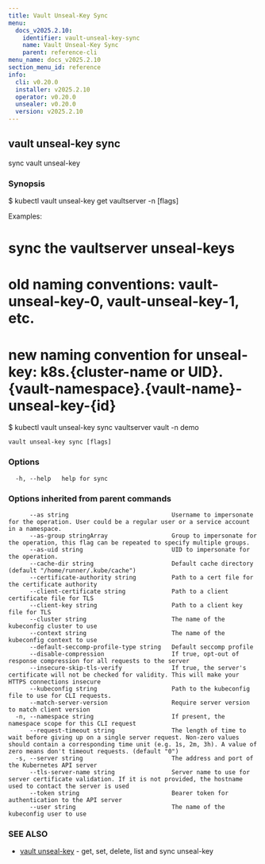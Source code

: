 ```yaml
---
title: Vault Unseal-Key Sync
menu:
  docs_v2025.2.10:
    identifier: vault-unseal-key-sync
    name: Vault Unseal-Key Sync
    parent: reference-cli
menu_name: docs_v2025.2.10
section_menu_id: reference
info:
  cli: v0.20.0
  installer: v2025.2.10
  operator: v0.20.0
  unsealer: v0.20.0
  version: v2025.2.10
---
```


## vault unseal-key sync

sync vault unseal-key

### Synopsis


$ kubectl vault unseal-key get vaultserver <name> -n <namespace> [flags]

Examples:
 # sync the vaultserver unseal-keys
 # old naming conventions: vault-unseal-key-0, vault-unseal-key-1, etc.
 # new naming convention for unseal-key: k8s.{cluster-name or UID}.{vault-namespace}.{vault-name}-unseal-key-{id}
 $ kubectl vault unseal-key sync vaultserver vault -n demo


```
vault unseal-key sync [flags]
```

### Options

```
  -h, --help   help for sync
```

### Options inherited from parent commands

```
      --as string                             Username to impersonate for the operation. User could be a regular user or a service account in a namespace.
      --as-group stringArray                  Group to impersonate for the operation, this flag can be repeated to specify multiple groups.
      --as-uid string                         UID to impersonate for the operation.
      --cache-dir string                      Default cache directory (default "/home/runner/.kube/cache")
      --certificate-authority string          Path to a cert file for the certificate authority
      --client-certificate string             Path to a client certificate file for TLS
      --client-key string                     Path to a client key file for TLS
      --cluster string                        The name of the kubeconfig cluster to use
      --context string                        The name of the kubeconfig context to use
      --default-seccomp-profile-type string   Default seccomp profile
      --disable-compression                   If true, opt-out of response compression for all requests to the server
      --insecure-skip-tls-verify              If true, the server's certificate will not be checked for validity. This will make your HTTPS connections insecure
      --kubeconfig string                     Path to the kubeconfig file to use for CLI requests.
      --match-server-version                  Require server version to match client version
  -n, --namespace string                      If present, the namespace scope for this CLI request
      --request-timeout string                The length of time to wait before giving up on a single server request. Non-zero values should contain a corresponding time unit (e.g. 1s, 2m, 3h). A value of zero means don't timeout requests. (default "0")
  -s, --server string                         The address and port of the Kubernetes API server
      --tls-server-name string                Server name to use for server certificate validation. If it is not provided, the hostname used to contact the server is used
      --token string                          Bearer token for authentication to the API server
      --user string                           The name of the kubeconfig user to use
```

### SEE ALSO

* [vault unseal-key](/docs/v2025.2.10/reference/cli/vault_unseal-key)	 - get, set, delete, list and sync unseal-key

